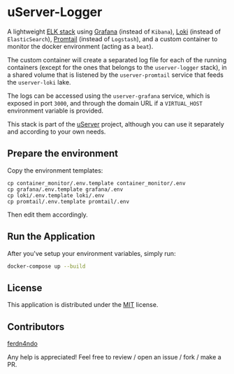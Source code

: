 # uServer-Logger

A lightweight [ELK stack](https://www.elastic.co/what-is/elk-stack) using [Grafana](https://grafana.com/)
(instead of `Kibana`), [Loki](https://grafana.com/oss/loki/) (instead of `ElasticSearch`),
[Promtail](https://grafana.com/docs/loki/latest/clients/promtail/) (instead of `Logstash`), and a custom container to
monitor the docker environment (acting as a `beat`).

The custom container will create a separated log file for each of the running containers (except for the ones that
belongs to the `userver-logger` stack), in a shared volume that is listened by the `userver-promtail` service that
feeds the `userver-loki` lake.

The logs can be accessed using the `userver-grafana` service, which is exposed in port `3000`, and through the domain
URL if a `VIRTUAL_HOST` environment variable is provided.

This stack is part of the [uServer](https://github.com/ferdn4ndo/userver) project, although you can use it separately
and according to your own needs.

## Prepare the environment

Copy the environment templates:

```
cp container_monitor/.env.template container_monitor/.env
cp grafana/.env.template grafana/.env
cp loki/.env.template loki/.env
cp promtail/.env.template promtail/.env
```

Then edit them accordingly.

## Run the Application

After you've setup your environment variables, simply run:

```sh
docker-compose up --build
```

## License

This application is distributed under the [MIT](https://github.com/ferdn4ndo/userver-logger/blob/main/LICENSE) license.

## Contributors

[ferdn4ndo](https://github.com/ferdn4ndo)

Any help is appreciated! Feel free to review / open an issue / fork / make a PR.
